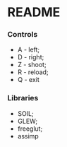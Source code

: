 # README #

### Controls ###

* A - left;
* D - right;
* Z - shoot;
* R - reload;
* Q - exit

### Libraries ###

* SOIL;
* GLEW;
* freeglut;
* assimp